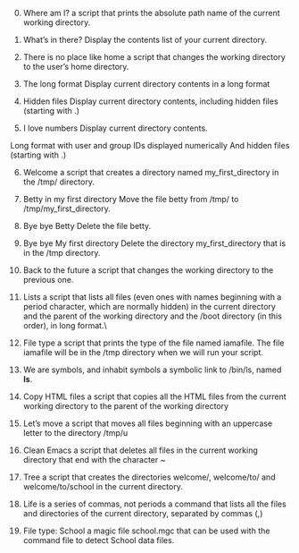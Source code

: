 0. Where am I?
 a script that prints the absolute path name of the current working directory.

1. What’s in there?
Display the contents list of your current directory.

2. There is no place like home
a script that changes the working directory to the user’s home directory.

3. The long format
Display current directory contents in a long format

4. Hidden files
Display current directory contents, including hidden files (starting with .)

5. I love numbers
Display current directory contents.

Long format
with user and group IDs displayed numerically
And hidden files (starting with .)

6. Welcome
a script that creates a directory named my_first_directory in the /tmp/ directory.

7. Betty in my first directory
Move the file betty from /tmp/ to /tmp/my_first_directory.

8. Bye bye Betty
Delete the file betty.

9. Bye bye My first directory
Delete the directory my_first_directory that is in the /tmp directory.

10. Back to the future
 a script that changes the working directory to the previous one.

11. Lists
 a script that lists all files (even ones with names beginning with a period character, which are normally hidden) in the current directory and the parent of the working directory and the /boot directory (in this order), in long format.\

12. File type
 a script that prints the type of the file named iamafile. The file iamafile will be in the /tmp directory when we will run your script.

13. We are symbols, and inhabit symbols
a symbolic link to /bin/ls, named __ls__. 

14. Copy HTML files
 a script that copies all the HTML files from the current working directory to the parent of the working directory

15. Let’s move
a script that moves all files beginning with an uppercase letter to the directory /tmp/u

16. Clean Emacs
a script that deletes all files in the current working directory that end with the character ~

17. Tree
a script that creates the directories welcome/, welcome/to/ and welcome/to/school in the current directory.

18. Life is a series of commas, not periods
 a command that lists all the files and directories of the current directory, separated by commas (,)

19. File type: School
 a magic file school.mgc that can be used with the command file to detect School data files.
